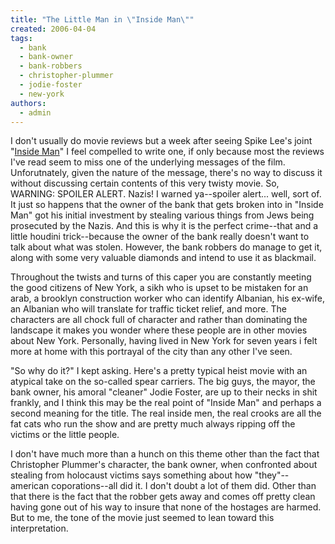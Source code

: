 ```yaml
---
title: "The Little Man in \"Inside Man\""
created: 2006-04-04
tags: 
  - bank
  - bank-owner
  - bank-robbers
  - christopher-plummer
  - jodie-foster
  - new-york
authors: 
  - admin
---
```


I don't usually do movie reviews but a week after seeing Spike Lee's joint "[Inside Man](http://www.insideman.net/index.php)" I feel compelled to write one, if only because most the reviews I've read seem to miss one of the underlying messages of the film. Unforutnately, given the nature of the message, there's no way to discuss it without discussing certain contents of this very twisty movie. So, WARNING: SPOILER ALERT. Nazis! I warned ya--spoiler alert... well, sort of. It just so happens that the owner of the bank that gets broken into in "Inside Man" got his initial investment by stealing various things from Jews being prosecuted by the Nazis. And this is why it is the perfect crime--that and a little houdini trick--because the owner of the bank really doesn't want to talk about what was stolen. However, the bank robbers do manage to get it, along with some very valuable diamonds and intend to use it as blackmail.

Throughout the twists and turns of this caper you are constantly meeting the good citizens of New York, a sikh who is upset to be mistaken for an arab, a brooklyn construction worker who can identify Albanian, his ex-wife, an Albanian who will translate for traffic ticket relief, and more. The characters are all chock full of character and rather than dominating the landscape it makes you wonder where these people are in other movies about New York. Personally, having lived in New York for seven years i felt more at home with this portrayal of the city than any other I've seen.

"So why do it?" I kept asking. Here's a pretty typical heist movie with an atypical take on the so-called spear carriers. The big guys, the mayor, the bank owner, his amoral "cleaner" Jodie Foster, are up to their necks in shit frankly, and I think this may be the real point of "Inside Man" and perhaps a second meaning for the title. The real inside men, the real crooks are all the fat cats who run the show and are pretty much always ripping off the victims or the little people.

I don't have much more than a hunch on this theme other than the fact that Christopher Plummer's character, the bank owner, when confronted about stealing from holocaust victims says something about how "they"--american coporations--all did it. I don't doubt a lot of them did. Other than that there is the fact that the robber gets away and comes off pretty clean having gone out of his way to insure that none of the hostages are harmed. But to me, the tone of the movie just seemed to lean toward this interpretation.
